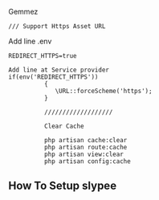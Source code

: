 <p align="center">
	
Gemmez

	/// Support Https Asset URL

Add line .env 

	REDIRECT_HTTPS=true

	Add line at Service provider 
	if(env('REDIRECT_HTTPS'))
              {
                 \URL::forceScheme('https');
              }

              ///////////////////

              Clear Cache

              php artisan cache:clear
              php artisan route:cache
              php artisan view:clear
              php artisan config:cache

</p>

## How To Setup slypee 




